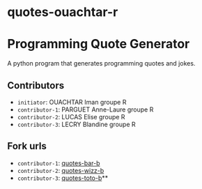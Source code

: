 # quotes-ouachtar-r

# Programming Quote Generator

A python program that generates programming quotes and jokes.

## Contributors
- `initiator`: OUACHTAR Iman groupe R
- `contributor-1`: PARGUET Anne-Laure groupe R
- `contributor-2`: LUCAS Elise groupe R
- `contributor-3`: LECRY Blandine groupe R

## Fork urls
- `contributor-1`: [quotes-bar-b](url-1)
- `contributor-2`: [quotes-wizz-b](url-2)
- `contributor-3`: [quotes-toto-b](url-3)**

